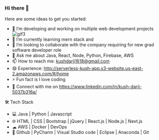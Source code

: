 ### Hi there 👋                                                                                       

Here are some ideas to get you started:

- 🔭 I’m developing and working on multiple web development projects                              ![gif3](https://user-images.githubusercontent.com/49285048/187115289-3922cdd0-5092-4c30-a53c-7298002ce0b5.gif)
- 🌱 I’m currently learning mern stack and 
- 👯 I’m looking to collaborate with the company requiring for new grad software developer role
- 💬 Ask me about Java, React, Node, Python, Firebase, AWS
- 📫 How to reach me: kushdarji1618@gmail.com
- 😄 Experience: http://serverless-kush-app.s3-website.us-east-2.amazonaws.com/#/home 
- ⚡ Fun fact is I love coding
- 📄 Connect with me on https://www.linkedin.com/in/kush-darji-5037b316a/

🛠 Tech Stack
- 💻   Java | Python | Javascript
- 🌐   HTML | CSS | Bootstrap | jQuery | React.js | Node.js | Next.js
- ☁    AWS | Docker | DevOps
- 🔧   Github | PyCharm | Visual Studio code | Eclipse | Anaconda | Git

